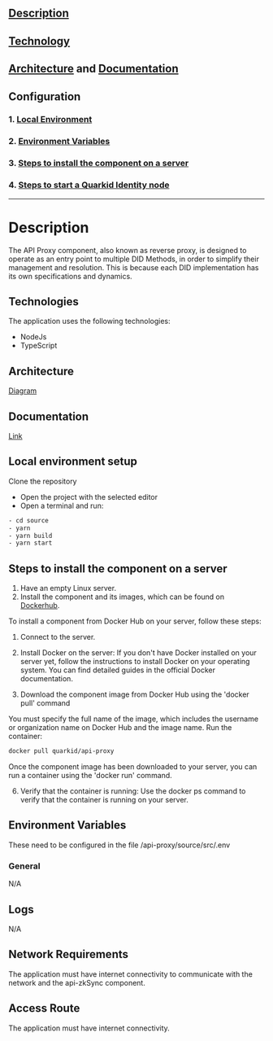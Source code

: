 ## [Description](#description)
## [Technology](#technologies)
## [Architecture](https://docs.quarkid.org/en/Arquitectura/) and [Documentation](https://docs.quarkid.org/en/Arquitectura/componentes/)
## Configuration
### 1. [Local Environment](#local-environment-setup)
### 2. [Environment Variables](#environment-variables)
### 3. [Steps to install the component on a server](#steps-to-install-the-component-on-a-server)
### 4. [Steps to start a Quarkid Identity node](https://github.com/ssi-quarkid/Nodo-QuickStart)

------------------------------------------------------------------------------------------------------------------------------------------------------

# Description

The API Proxy component, also known as reverse proxy, is designed to operate as an entry point to multiple DID Methods, in order to simplify their management and resolution. This is because each DID implementation has its own specifications and dynamics.

## Technologies

The application uses the following technologies:

* NodeJs
* TypeScript

## Architecture
[Diagram](https://docs.quarkid.org/en/Arquitectura/)

## Documentation
[Link](https://docs.quarkid.org/en/Arquitectura/componentes/)

## Local environment setup
Clone the repository

- Open the project with the selected editor
- Open a terminal and run:

```bash
- cd source
- yarn
- yarn build
- yarn start
```

## Steps to install the component on a server

1. Have an empty Linux server.
2. Install the component and its images, which can be found on [Dockerhub](https://hub.docker.com/r/quarkid/api-proxy).

To install a component from Docker Hub on your server, follow these steps:

1. Connect to the server.

2. Install Docker on the server:
If you don't have Docker installed on your server yet, follow the instructions to install Docker on your operating system. You can find detailed guides in the official Docker documentation.

3. Download the component image from Docker Hub using the 'docker pull' command

You must specify the full name of the image, which includes the username or organization name on Docker Hub and the image name. Run the container:

```bash
docker pull quarkid/api-proxy
```

Once the component image has been downloaded to your server, you can run a container using the 'docker run' command.

6. Verify that the container is running:
Use the docker ps command to verify that the container is running on your server.

## Environment Variables

These need to be configured in the file /api-proxy/source/src/.env

### General

N/A

## Logs

N/A

## Network Requirements

The application must have internet connectivity to communicate with the network and the api-zkSync component.

## Access Route
The application must have internet connectivity.
